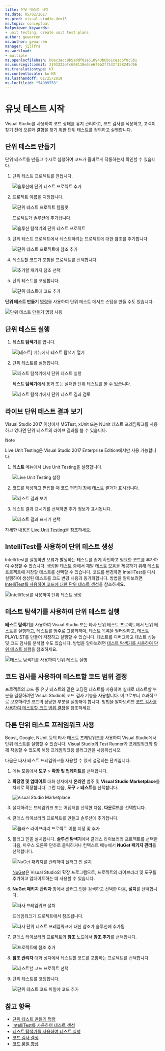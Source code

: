 ```yaml
---
title: 유닛 테스트 시작
ms.date: 05/02/2017
ms.prod: visual-studio-dev15
ms.topic: conceptual
helpviewer_keywords:
- unit testing, create unit test plans
author: gewarren
ms.author: gewarren
manager: jillfra
ms.workload:
- multiple
ms.openlocfilehash: b0ac3acc8b5addf02e510943b6b61ce1c5f0c5b1
ms.sourcegitcommit: 2193323efc608118e0ce6f6b2ff532f158245d56
ms.translationtype: HT
ms.contentlocale: ko-KR
ms.lasthandoff: 01/25/2019
ms.locfileid: "54999758"
---
```

# <a name="get-started-with-unit-testing"></a>유닛 테스트 시작

Visual Studio를 사용하여 코드 상태를 유지 관리하고, 코드 검사를 적용하고, 고객이 찾기 전에 오류와 결함을 찾기 위한 단위 테스트를 정의하고 실행합니다.

## <a name="create-unit-tests"></a>단위 테스트 만들기

단위 테스트를 만들고 수시로 실행하여 코드가 올바르게 작동하는지 확인할 수 있습니다.

1. 단위 테스트 프로젝트를 만듭니다.

   ![솔루션에 단위 테스트 프로젝트 추가](media/createunittest1.png)

1. 프로젝트 이름을 지정합니다.

   ![단위 테스트 프로젝트 템플릿](media/createunittest2.png)

   프로젝트가 솔루션에 추가됩니다.

   ![솔루션 탐색기의 단위 테스트 프로젝트](media/createunittest5.png)

1. 단위 테스트 프로젝트에서 테스트하려는 프로젝트에 대한 참조를 추가합니다.

   ![단위 테스트 프로젝트에 참조 추가](media/createunittest6.png)

1. 테스트할 코드가 포함된 프로젝트를 선택합니다.

   ![추가할 패키지 참조 선택](media/createunittest7.png)

1. 단위 테스트를 코딩합니다.

   ![단위 테스트에 코드 추가](media/createunittest8.png)

**단위 테스트 만들기** [명령](create-unit-tests-menu.md)을 사용하여 단위 테스트 메서드 스텁을 만들 수도 있습니다.

![단위 테스트 만들기 명령 사용](media/createunittestcommand2.png)

## <a name="run-unit-tests"></a>단위 테스트 실행

1. **테스트 탐색기**를 엽니다.

   ![[테스트] 메뉴에서 테스트 탐색기 열기](media/rununittest1.png)

1. 단위 테스트를 실행합니다.

   ![테스트 탐색기에서 단위 테스트 실행](media/rununittest2.png)

   **테스트 탐색기**에서 통과 또는 실패한 단위 테스트를 볼 수 있습니다.

   ![테스트 탐색기에서 단위 테스트 결과 검토](media/rununittest3.png)

## <a name="view-live-unit-test-results"></a>라이브 단위 테스트 결과 보기

Visual Studio 2017 이상에서 MSTest, xUnit 또는 NUnit 테스트 프레임워크를 사용하고 있다면 단위 테스트의 라이브 결과를 볼 수 있습니다.

> [!NOTE]
> Live Unit Testing은 Visual Studio 2017 Enterprise Edition에서만 사용 가능합니다.

1. **테스트** 메뉴에서 Live Unit Testing을 설정합니다.

   ![Live Unit Testing 설정](media/live-test-results-start.png)

1. 코드를 작성하고 편집할 때 코드 편집기 창에 테스트 결과가 표시됩니다.

   ![테스트 결과 보기](media/live-test-results-ui.png)

1. 테스트 결과 표시기를 선택하면 추가 정보가 표시됩니다.

   ![테스트 결과 표시기 선택](media/live-test-results-details.png)

자세한 내용은 [Live Unit Testing](../test/live-unit-testing-intro.md)을 참조하세요.

## <a name="generate-unit-tests-with-intellitest"></a>IntelliTest를 사용하여 단위 테스트 생성

IntelliTest를 실행하면 오류가 발생하는 테스트를 쉽게 확인하고 필요한 코드를 추가하여 수정할 수 있습니다. 생성된 테스트 중에서 재발 테스트 모음을 제공하기 위해 테스트 프로젝트에 저장할 테스트를 선택할 수 있습니다. 코드를 변경하면 IntelliTest를 다시 실행하여 생성된 테스트를 코드 변경 내용과 동기화합니다. 방법을 알아보려면 [IntelliTest를 사용하여 코드에 대한 단위 테스트 생성](../test/generate-unit-tests-for-your-code-with-intellitest.md)을 참조하세요.

![IntelliTest를 사용하여 단위 테스트 생성](media/intellitest.png)

## <a name="run-unit-tests-with-test-explorer"></a>테스트 탐색기를 사용하여 단위 테스트 실행

**테스트 탐색기**를 사용하여 Visual Studio 또는 타사 단위 테스트 프로젝트에서 단위 테스트를 실행하고, 테스트를 범주로 그룹화하며, 테스트 목록을 필터링하고, 테스트 PLAYLIST를 만들어 저장하고 실행할 수 있습니다. 테스트를 디버그하고 테스트 성능 및 코드 검사를 분석할 수도 있습니다. 방법을 알아보려면 [테스트 탐색기를 사용하여 단위 테스트 실행](../test/run-unit-tests-with-test-explorer.md)을 참조하세요.

![테스트 탐색기를 사용하여 단위 테스트 실행](media/testexplorer.png)

## <a name="use-code-coverage-to-determine-how-much-code-is-being-tested"></a>코드 검사를 사용하여 테스트할 코드 범위 결정

프로젝트의 코드 중 유닛 테스트와 같은 코딩된 테스트를 사용하여 실제로 테스트할 부분을 결정하려면 Visual Studio의 코드 검사 기능을 사용합니다. 버그로부터 효과적으로 보호하려면 코드의 상당한 부분을 실행해야 합니다. 방법을 알아보려면 [코드 검사를 사용하여 테스트할 코드 범위 결정](../test/using-code-coverage-to-determine-how-much-code-is-being-tested.md)을 참조하세요.

## <a name="use-a-different-unit-test-framework"></a>다른 단위 테스트 프레임워크 사용

Boost, Google, NUnit 등의 타사 테스트 프레임워크를 사용하여 Visual Studio에서 단위 테스트를 실행할 수 있습니다. Visual Studio의 Test Runner가 프레임워크와 함께 작동할 수 있도록 해당 프레임워크용 플러그인을 사용하십시오.

다음은 타사 테스트 프레임워크를 사용할 수 있게 설정하는 단계입니다.

1. 메뉴 모음에서 **도구** > **확장 및 업데이트**를 선택합니다.

1. **확장명 및 업데이트** 대화 상자에서 **온라인** 범주 및 **Visual Studio Marketplace**를 차례로 확장합니다. 그런 다음, **도구** > **테스트**를 선택합니다.

   ![Visual Studio Marketplace](media/extensions-and-updates-testing.png)

1. 설치하려는 프레임워크 또는 어댑터를 선택한 다음, **다운로드**를 선택합니다.

1. 클래스 라이브러리 프로젝트를 만들고 솔루션에 추가합니다.

   ![클래스 라이브러리 프로젝트 이름 지정 및 추가](media/create3rdpartyunittest3.png)

1. 플러그 인을 설치합니다. **솔루션 탐색기**에서 클래스 라이브러리 프로젝트를 선택한 다음, 마우스 오른쪽 단추로 클릭하거나 컨텍스트 메뉴에서 **NuGet 패키지 관리**를 선택합니다.

   ![NuGet 패키지를 관리하여 플러그 인 설치](media/create3rdpartyunittest3a.png)

   [NuGet](https://www.nuget.org/)은 Visual Studio의 확장 프로그램으로, 프로젝트의 라이브러리 및 도구를 추가하고 업데이트하는 데 사용할 수 있습니다.

1. **NuGet 패키지 관리자** 창에서 플러그 인을 검색하고 선택한 다음, **설치**를 선택합니다.

   ![타사 프레임워크 설치](media/create3rdpartyunittest4.png)

   프레임워크가 프로젝트에서 참조됩니다.

   ![타사 단위 테스트 프레임워크에 대한 참조가 솔루션에 추가됨](media/create3rdpartyunittest6.png)

1. 클래스 라이브러리 프로젝트의 **참조** 노드에서 **참조 추가**를 선택합니다.

   ![프로젝트에 참조 추가](media/createunittest6.png)

1. **참조 관리자** 대화 상자에서 테스트할 코드를 포함하는 프로젝트를 선택합니다.

   ![테스트할 코드 프로젝트 선택](media/createunittest7.png)

1. 단위 테스트를 코딩합니다.

   ![단위 테스트 코드 파일에 코드 추가](media/create3rdpartyunittest7.png)

## <a name="see-also"></a>참고 항목

* [단위 테스트 만들기 명령](create-unit-tests-menu.md)
* [IntelliTest를 사용하여 테스트 생성](generate-unit-tests-for-your-code-with-intellitest.md)
* [테스트 탐색기를 사용하여 테스트 실행](run-unit-tests-with-test-explorer.md)
* [코드 검사 결정](using-code-coverage-to-determine-how-much-code-is-being-tested.md)
* [코드 품질 향상](improve-code-quality.md)